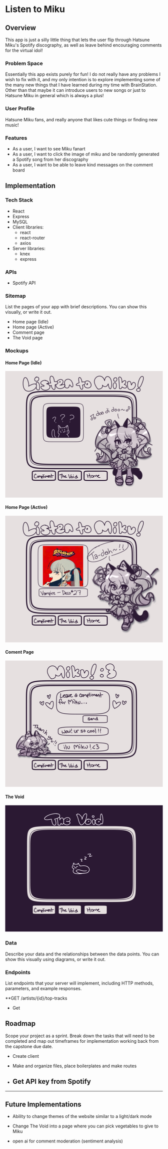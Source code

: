 # Listen to Miku

## Overview

This app is just a silly little thing that lets the user flip through Hatsune Miku's Spotify discography, as well as leave behind encouraging comments for the virtual idol!

### Problem Space

Essentially this app exists purely for fun! I do not really have any problems I wish to fix with it, and my only intention is to explore implementing some of the many new things that I have learned during my time with BrainStation. Other than that maybe it can introduce users to new songs or just to Hatsune Miku in general which is always a plus!

### User Profile

Hatsune Miku fans, and really anyone that likes cute things or finding new music!

### Features

- As a user, I want to see Miku fanart
- As a user, I want to click the image of miku and be randomly generated a Spotify song from her discography
- As a user, I want to be able to leave kind messages on the comment board

## Implementation

### Tech Stack

- React
- Express
- MySQL
- Client libraries:
    - react
    - react-router
    - axios
- Server libraries:
    - knex
    - express

### APIs

- Spotify API

### Sitemap

List the pages of your app with brief descriptions. You can show this visually, or write it out.

- Home page (Idle)
- Home page (Active)
- Comment page
- The Void page

### Mockups

#### Home Page (Idle)
![](./assets/mockups/idle-home-page.png)

#### Home Page (Active)
![](./assets/mockups/active-home-page.png)

#### Coment Page
![](./assets/mockups/compliment-page.png)

#### The Void
![](./assets/mockups/the-void.png)


### Data

Describe your data and the relationships between the data points. You can show this visually using diagrams, or write it out. 

### Endpoints

List endpoints that your server will implement, including HTTP methods, parameters, and example responses.

**GET /artists/{id}/top-tracks

- Get

## Roadmap

Scope your project as a sprint. Break down the tasks that will need to be completed and map out timeframes for implementation working back from the capstone due date. 

- Create client
 - Make and organize files, place boilerplates and make routes

- Get API key from Spotify
    - 

---

## Future Implementations
- Ability to change themes of the website similar to a light/dark mode
- Change The Void into a page where you can pick vegetables to give to Miku

- open ai for comment moderation (sentiment analysis)

